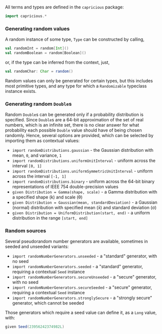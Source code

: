 All terms and types are defined in the `capricious` package:
```scala
import capricious.*
```

### Generating random values

A random instance of some type, `Type` can be constructed by calling,
```scala
val randomInt = random[Int]()
val randomBoolean = random[Boolean]()
```
or, if the type can be inferred from the context, just,
```scala
val randomChar: Char = random()
```

Random values can only be generated for certain types, but this includes most primitive types, and any type for
which a `Randomizable` typeclass instance exists.

### Generating random `Double`s

Random `Double`s can be generated only if a probability distribution is specified. Since `Double`s are
a 64-bit approximation of the set of real numbers, which is an infinite set, there is no clear answer
for what probability each possible `Double` value should have of being chosen randomly. Hence, several
options are provided, which can be selected by importing them as contextual values:

- `import randomDistributions.gaussian` - the Gaussian distribution with mean, `0`, and variance, `1`
- `import randomDistributions.uniformUnitInterval` - uniform across the interval `[0, 1]`
- `import randomDistributions.uniformSymmetricUnitInterval` - uniform across the interval `[-1, 1]`
- `import randomDistributions.binary` - uniform across the 64-bit binary representations of IEEE 754
  double-precision values
- `given Distribution = Gamma(shape, scale)` - a Gamma distribution with a specified shape (k) and
  scale (θ)
- `given Distribution = Gaussian(mean, standardDeviation)` - a Gaussian (normal) distribution with
  specified mean (x̄) and standard deviation (σ)
- `given Distribution = UniformDistribution(start, end)` - a uniform distribution in the range `[start, end]`

### Random sources

Several pseudorandom number generators are available, sometimes in seeded and unseeded variants:

- `import randomNumberGenerators.unseeded` - a "standard" generator, with no seed
- `import randomNumberGenerators.seeded` - a "standard" generator, requiring a contextual `Seed` instance
- `import randomNumberGenerators.secureUnseeded` - a "secure" generator, with no seed
- `import randomNumberGenerators.secureSeeded` - a "secure" generator, requiring a contextual `Seed` instance
- `import randomNumberGenerators.stronglySecure` - a "strongly secure" generator, which cannot be seeded

Those generators which require a seed value can define it, as a `Long` value, with:
```scala
given Seed(23956242374982L)
```